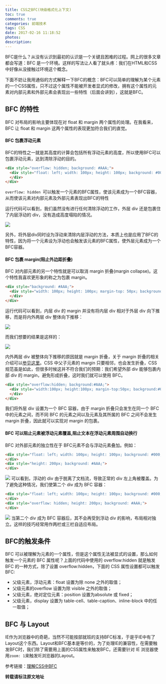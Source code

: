 ```yaml
---
title: CSS之BFC(块级格式化上下文)
toc: true
comments: true
categories: 前端技术
tags: CSS
date: 2017-02-16 11:18:52
photos:
description:
---
```


BFC是什么？从没有认识到最初的认识是一个关键且困难的过程。网上的很多文章都会写道：BFC 是一个环境。这样的写法让人看了就头疼：我们在HTML和CSS中好像从没接触过环境这个概念。

下面不妨让我用通俗的方式解释一下BFC的概念：BFC可以简单的理解为某个元素的一个CSS属性，只不过这个属性不能被开发者显式的修改，拥有这个属性的元素对内部元素和外部元素会表现出一些特性（后面会讲到），这就是BFC。

<!--more-->

## BFC 的特性

BFC 对布局的影响主要体现在对 float 和 margin 两个属性的处理。在我看来，BFC 让 float 和 margin 这两个属性的表现更加符合我们的直觉。

#### BFC 包裹浮动元素

BFC的特性之一就是其高度的计算会包括所有浮动元素的高度，所以使用BFC可以包裹浮动元素，达到清除浮动的目的。
```html
<div style="overflow: hidden; background: #AAA;">
  <div style="float: left; width: 100px; height: 100px; background: #000;">
  </div>
</div>
```
`overflow: hidden `可以触发一个元素的BFC属性，使该元素成为一个BFC容器，从而使该元素对内部元素及外部元素表现出BFC的特性

运行代码可以看到，我们虽然没有进行任何清除浮动的工作，外层 div 还是包裹住了内层浮动的 div，没有造成高度塌陷的情况。

![](https://ww1.sinaimg.in/large/006tKfTcgy1fdcyj88jx5j30fa03c0l2.jpg)

另外，将外层div同时设为浮动来清除内层浮动的方法，本质上也是应用了BFC的特性，因为将一个元素设为浮动也会触发该元素的BFC属性，使外层元素成为一个BFC容器。

#### BFC 包裹 margin(阻止外边距折叠)

BFC 对内部元素的另一个特性就是可以取消 margin 折叠(margin collapse)。这个特性我喜欢更形象的称之为包裹 margin。
```html
<div style="background: #AAA;">
  <div style="width: 100px; height: 100px; margin-top: 50px; background: #000;">
  </div>
</div>
```
运行代码可以看到，内层 div 的 margin 并没有将内层 div 相对于外层 div 向下推移，而是将内外两层 div 整体向下推移：

![](https://ww2.sinaimg.in/large/006tKfTcgy1fdcylpnq22j30fa04g0pd.jpg)

而我们想要的结果是这样的：

![](https://ww2.sinaimg.in/large/006tKfTcgy1fdcym3n2urj30fa04q0qo.jpg)

内外两层 div 被整体向下推移的原因就是 margin 折叠，关于 margin 折叠的相关介绍可以[参见这里](http://www.w3school.com.cn/css/css_margin_collapsing.asp)。CSS 中父子元素的 margin 只要相邻，也会发生折叠，CSS 规范虽是如此，但很多时候这并不符合我们的预期：我们希望外部 div 能够包裹内部 div 的 margin，避免形成折叠，这时我们就可以使用 BFC。

```html
<div style="overflow:hidden; background:#AAA;">
  <div style="width:100px; height:100px; margin-top:50px; background:#000;">
  </div>
</div>
```
我们将外层 div 设置为一个 BFC 容器，由于 margin 折叠只会发生在同一个 BFC 中的元素之间，而不同 BFC 的元素之间以及元素及其所属的 BFC 之间不会发生 margin 折叠，因此就可以实现对 margin 的包裹。

#### BFC 可以阻止元素被浮动元素覆盖,阻止文本在浮动元素周围自动换行
BFC 对外部元素的独立性在于 BFC元素不会与浮动元素叠加。例如：
```html
<div style="float: left; width: 100px; height: 100px; background: #000;">
</div>
<div style="height: 200px; background: #AAA;">
</div>
```
![](https://ww4.sinaimg.in/large/006tKfTcgy1fdd1j6h3rpj30fa0643y9.jpg)
可以看到，浮动的 div 由于脱离了文档流，导致正常的 div 左上角被覆盖。为了避免这种情况，我们使第二个 div 成为 BFC 容器：
```html
<div style="float: left; width: 100px; height: 100px; background: #000;">
</div>
<div style="overflow: hidden; height: 200px; background: #AAA;">
</div>
```
![](https://ww4.sinaimg.in/large/006tKfTcgy1fdd1jew2loj30fa064a9t.jpg)
当第二个 div 成为 BFC 容器后，其不会再受到浮动 div 的影响，布局相对独立。这样的技巧经常用作两栏或三栏自适应布局。

## BFC的触发条件
BFC 可以被理解为元素的一个属性，但是这个属性无法被显式的设置，那么如何触发一个元素的 BFC 属性呢？上面的代码中使用的 overflow:hidden 就是触发 BFC 的一种方式，除了设置 overflow:hidden，下面的 CSS 属性设置都可以触发 BFC:

* 父级元素，浮动元素：float 设置为除 none 之外的取值；
* 父级元素的overflow 设置为除 visible 之外的取值；
* 父级元素，绝对定位元素：position 设置为absolute 或 fixed；
* 父级元素，display 设置为 table-cell、table-caption、inline-block 中的任一取值；

## BFC 与 Layout

IE作为浏览器中的奇葩，当然不可能按部就班的支持BFC标准，于是乎IE中有了Layout这个东西。Layout和BFC基本是等价的，为了处理IE的兼容性，在需要触发BFC时，我们除了需要用上面的CSS属性来触发BFC，还需要针对 IE 浏览器使用` zoom: 1 `来触发IE浏览器的Layout。


参考链接：[理解CSS中BFC](https://www.w3cplus.com/css/understanding-block-formatting-contexts-in-css.html)

**转载请标注原文地址**


